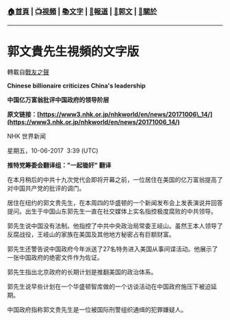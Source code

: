###  [:house:首頁](https://github.com/ourhimalayas/home) | [:tv:視頻](https://github.com/ourhimalayas/videos) | [:books:文字](https://github.com/ourhimalayas/txt) | [:newspaper:報道](https://github.com/ourhimalayas/news) | [:eagle:郭文](https://github.com/ourhimalayas/guomedia) | [:pray:關於](https://github.com/ourhimalayas/home/tree/master/about)
---
# 郭文貴先生視頻的文字版
轉載自[戰友之聲](http://littleantvoice.blogspot.com)

**Chinese billionaire criticizes China's leadership**

**中国亿万富翁批评中国政府的领导阶层**



**原文链接：[https://www3.nhk.or.jp/nhkworld/en/news/20171006\_14/](https://www3.nhk.or.jp/nhkworld/en/news/20171006_14/)**

NHK 世界新闻

星期五，10-06-2017  3:39 (UTC)



**推特党筹委会翻译组："一起锄奸" 翻译**



在本月稍后的中共十九次党代会即将开幕之前，一位居住在美国的亿万富翁提高了对中国共产党的批评的调门。



居住在纽约的郭文贵先生，在本周四的华盛顿的一个新闻发布会上发表演说并回答提问。出生于中国山东郭先生一直在社交媒体上实名指控极度腐败的中共领导。



郭先生说中国没有法制。他指控了中共中央政治局常委王岐山。虽然王本人领导了反腐战役，王岐山的家族在美国及其他地方秘密占有巨额财富。



郭先生还警告说中国政府今年派送了27名特务进入美国从事间谍活动。他展示了一张中国政府的绝密文件作为佐证。



郭先生指出北京政府的长期计划是推翻美国的政治体系。



郭先生说早些计划在一个华盛顿智库做的一个访谈活动在中国政府施压下被迫延期。



中国政府指称郭文贵先生是一位被国际刑警组织通缉的犯罪嫌疑人。

<u></u><sub></sub><sup></sup><strike></strike>